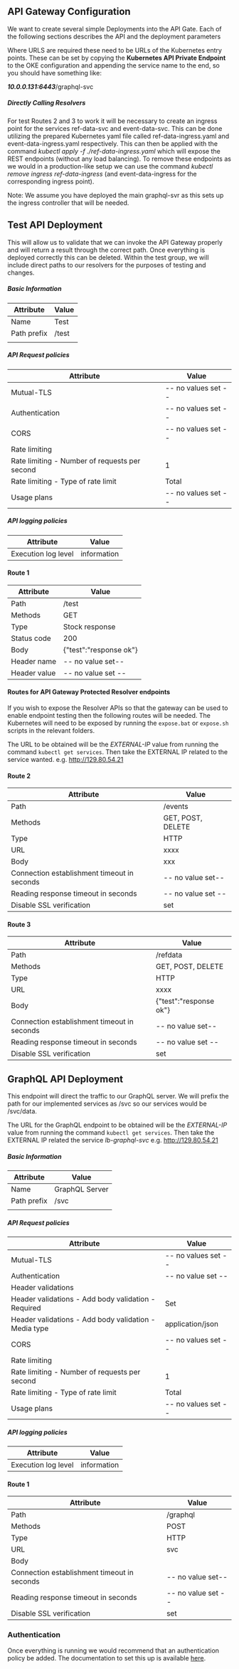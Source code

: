 ## API Gateway Configuration



We want to create several simple Deployments into the API Gate. Each of the following sections describes the API and the deployment parameters

Where URLS are required these need to be URLs of the Kubernetes entry points. These can be set by copying the **Kubernetes API Private Endpoint** to the OKE configuration and appending the service name to the end, so you should have something like:

***10.0.0.131:6443***/graphql-svc



##### Directly Calling Resolvers

For test Routes 2 and 3 to work it will be necessary to create an ingress point for the services ref-data-svc and event-data-svc. This can be done utilizing the prepared Kubernetes yaml file called ref-data-ingress.yaml and event-data-ingress.yaml respectively. This can then be applied with the command *kubectl apply -f ./ref-data-ingress.yaml* which will expose the REST endpoints (without any load balancing). To remove these endpoints as we would in a production-like setup we can use the command *kubectl remove ingress ref-data-ingress* (and event-data-ingress for the corresponding ingress point).

Note: We assume you have deployed the main graphql-svr as this sets up the ingress controller that will be needed.

## Test API Deployment

This will allow us to validate that we can invoke the API Gateway properly and will return a result through the correct path. Once everything is deployed correctly this can be deleted. Within the test group, we will include direct paths to our resolvers for the purposes of testing and changes.

##### Basic Information

| Attribute   | Value |
| ----------- | ----- |
| Name        | Test  |
| Path prefix | /test |
|             |       |

##### API Request policies

| Attribute                                     | Value               |
| --------------------------------------------- | ------------------- |
| Mutual-TLS                                    | -- no values set -- |
| Authentication                                | -- no values set -- |
| CORS                                          | -- no values set -- |
| Rate limiting                                 |                     |
| Rate limiting - Number of requests per second | 1                   |
| Rate limiting - Type of rate limit            | Total               |
| Usage plans                                   | -- no values set -- |

##### API logging policies

| Attribute           | Value       |
| ------------------- | ----------- |
| Execution log level | information |

#### Route 1

| Attribute    | Value                  |
| ------------ | ---------------------- |
| Path         | /test                  |
| Methods      | GET                    |
| Type         | Stock response         |
| Status code  | 200                    |
| Body         | {"test":"response ok"} |
| Header name  | -- no value set--      |
| Header value | -- no value set --     |

#### Routes for API Gateway Protected Resolver endpoints

If you wish to expose the Resolver APIs so that the gateway can be used to enable endpoint testing then the following routes will be needed. The Kubernetes will need to be exposed by running the `expose.bat` or `expose.sh` scripts in the relevant folders.

The URL to be obtained will be the *EXTERNAL-IP* value from running the command `kubectl get services`. Then take the EXTERNAL IP related to the service wanted.  e.g. http://129.80.54.21

#### Route 2

| Attribute                                   | Value              |
| ------------------------------------------- | ------------------ |
| Path                                        | /events            |
| Methods                                     | GET, POST, DELETE  |
| Type                                        | HTTP               |
| URL                                         | xxxx               |
| Body                                        | xxx                |
| Connection establishment timeout in seconds | -- no value set--  |
| Reading response timeout in seconds         | -- no value set -- |
| Disable SSL verification                    | set                |

#### Route 3

| Attribute                                   | Value                  |
| ------------------------------------------- | ---------------------- |
| Path                                        | /refdata               |
| Methods                                     | GET, POST, DELETE      |
| Type                                        | HTTP                   |
| URL                                         | xxxx                   |
| Body                                        | {"test":"response ok"} |
| Connection establishment timeout in seconds | -- no value set--      |
| Reading response timeout in seconds         | -- no value set --     |
| Disable SSL verification                    | set                    |



## GraphQL API Deployment

This endpoint will direct the traffic to our GraphQL server.  We will prefix the path for our implemented services as /svc so our services would be /svc/data.

The URL for the GraphQL endpoint to be obtained will be the *EXTERNAL-IP* value from running the command `kubectl get services`. Then take the EXTERNAL IP related the service *lb-graphql-svc*  e.g. http://129.80.54.21



##### Basic Information

| Attribute   | Value          |
| ----------- | -------------- |
| Name        | GraphQL Server |
| Path prefix | /svc           |
|             |                |

##### API Request policies

| Attribute                                             | Value               |
| ----------------------------------------------------- | ------------------- |
| Mutual-TLS                                            | -- no values set -- |
| Authentication                                        | -- no value set --  |
| Header validations                                    |                     |
| Header validations - Add body validation - Required   | Set                 |
| Header validations - Add body validation - Media type | application/json    |
| CORS                                                  | -- no values set -- |
| Rate limiting                                         |                     |
| Rate limiting - Number of requests per second         | 1                   |
| Rate limiting - Type of rate limit                    | Total               |
| Usage plans                                           | -- no values set -- |

##### API logging policies

| Attribute           | Value       |
| ------------------- | ----------- |
| Execution log level | information |

#### Route 1

| Attribute                                   | Value              |
| ------------------------------------------- | ------------------ |
| Path                                        | /graphql           |
| Methods                                     | POST               |
| Type                                        | HTTP               |
| URL                                         | svc                |
| Body                                        |                    |
| Connection establishment timeout in seconds | -- no value set--  |
| Reading response timeout in seconds         | -- no value set -- |
| Disable SSL verification                    | set                |



### Authentication 

Once everything is running we would recommend that an authentication policy be added. The documentation to set this up is available [here](https://docs.oracle.com/en-us/iaas/Content/APIGateway/Tasks/apigatewayaddingauthzauthn.htm).
